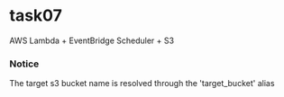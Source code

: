 # task07

AWS Lambda + EventBridge Scheduler + S3

### Notice

The target s3 bucket name is resolved through the 'target_bucket' alias 
